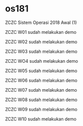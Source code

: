 # os181

ZCZC Sistem Operasi 2018 Awal (1)

ZCZC W01 sudah melakukan demo

ZCZC W02 sudah melakukan demo

ZCZC W03 sudah melakukan demo

ZCZC WO4 sudah melakukan demo

ZCZC W05 sudah melakukan demo

ZCZC W06 sudah melakukan demo

ZCZC W07 sudah melakukan demo

ZCZC W08 sudah melakukan demo

ZCZC W09 sudah melakukan demo

ZCZC W10 sudah melakukan demo
